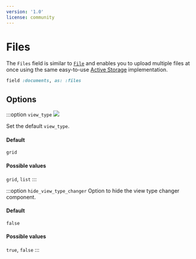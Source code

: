 ```yaml
---
version: '1.0'
license: community
---
```


# Files

<!-- @include: ./../common/files_gem_common.md-->

The `Files` field is similar to [`File`](./file) and enables you to upload multiple files at once using the same easy-to-use [Active Storage](https://edgeguides.rubyonrails.org/active_storage_overview.html) implementation.

```ruby
field :documents, as: :files
```

## Options
<!-- @include: ./../common/file_options_common.md-->

<!-- @include: ./../common/file_other_common.md-->

:::option `view_type`
![](/assets/img/files_view_types.gif)

Set the default `view_type`.

#### Default

`grid`

#### Possible values

`grid`, `list`
:::

:::option `hide_view_type_changer`
Option to hide the view type changer component.

#### Default

`false`

#### Possible values

`true`, `false`
:::
